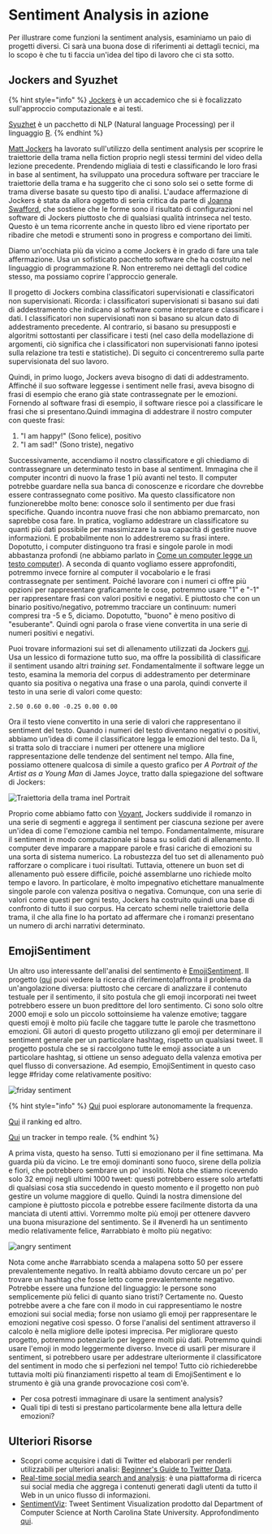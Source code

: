 # Sentiment Analysis in azione

Per illustrare come funzioni la sentiment analysis, esaminiamo un paio di progetti diversi. Ci sarà  una buona dose di riferimenti ai dettagli tecnici, ma lo scopo è che tu ti faccia   un'idea del tipo di lavoro che ci sta sotto.

## Jockers and Syuzhet

{% hint style="info" %}
[Jockers](https://www.matthewjockers.net/) è un accademico che si è focalizzato sull'approccio computazionale e ai testi.&#x20;

[Syuzhet](https://cran.r-project.org/web/packages/syuzhet/vignettes/syuzhet-vignette.html) è un pacchetto di NLP (Natural language Processing) per il linguaggio [R](https://www.r-project.org/about.html).
{% endhint %}

[Matt Jockers](https://www.matthewjockers.net/2015/02/02/syuzhet/) ha lavorato sull'utilizzo della sentiment analysis per scoprire le traiettorie della trama nella fiction proprio negli stessi termini del video della lezione precedente. Prendendo migliaia di testi e classificando le loro frasi in base al sentiment, ha sviluppato una procedura software per tracciare le traiettorie della trama e ha suggerito che ci sono solo sei o sette forme di trama diverse basate su questo tipo di analisi. L'audace affermazione di Jockers è stata da allora oggetto di seria critica da parte di [Joanna Swafford](https://annieswafford.wordpress.com/2015/03/02/syuzhet/), che sostiene che le forme sono il risultato di configurazioni nel software di Jockers piuttosto che di qualsiasi qualità intrinseca nel testo. Questo è un tema ricorrente anche in questo libro ed viene riportato per ribadire che metodi e strumenti sono in progress e comportano dei limiti.

Diamo un'occhiata più da vicino a come Jockers è in grado di fare una tale affermazione. Usa un sofisticato pacchetto software che ha costruito nel linguaggio di programmazione R. Non entreremo nei dettagli del codice stesso, ma possiamo coprire l'approccio generale.&#x20;

Il progetto di Jockers combina classificatori supervisionati e classificatori non supervisionati. Ricorda: i classificatori supervisionati si basano sui dati di addestramento che indicano al software come interpretare e classificare i dati. I classificatori non supervisionati non si basano su alcun dato di addestramento precedente. Al contrario, si basano su presupposti e algoritmi sottostanti per classificare i testi (nel caso della modellazione di argomenti, ciò significa che i classificatori non supervisionati fanno ipotesi sulla relazione tra testi e statistiche). Di seguito ci concentreremo sulla parte supervisionata del suo lavoro.

Quindi, in primo luogo, Jockers aveva bisogno di dati di addestramento. Affinché il suo software leggesse i sentiment nelle frasi, aveva bisogno di frasi di esempio che erano già state contrassegnate per le emozioni. Fornendo al software frasi di esempio, il software riesce poi a classificare le  frasi che si presentano.Quindi immagina di addestrare il nostro computer con queste frasi:

1. "I am happy!" (Sono felice), positivo
2. "I am sad!" (Sono triste), negativo

Successivamente, accendiamo il nostro classificatore e gli chiediamo di contrassegnare un determinato testo in base al sentiment. Immagina che il computer incontri di nuovo la frase 1 più avanti nel testo. Il computer potrebbe guardare nella sua banca di conoscenze e ricordare che dovrebbe essere contrassegnato come positivo. Ma questo classificatore non funzionerebbe molto bene: conosce solo il sentimento per due frasi specifiche. Quando incontra nuove frasi che non abbiamo premarcato, non saprebbe cosa fare. In pratica, vogliamo addestrare un classificatore su quanti più dati possibile per massimizzare la sua capacità di gestire nuove informazioni. E probabilmente non lo addestreremo su frasi intere. Dopotutto, i computer distinguono tra frasi e singole parole in modi abbastanza profondi (ne abbiamo parlato in [Come un computer legge un testo computer](../cyborg-readers/computer-reading.md)). A seconda di quanto vogliamo essere approfonditi, potremmo invece fornire al computer il vocabolario e le frasi contrassegnate per sentiment. Poiché lavorare con i numeri ci offre più opzioni per rappresentare graficamente le cose, potremmo usare "1" e "-1" per rappresentare frasi con valori positivi e negativi. E piuttosto che con un binario positivo/negativo, potremmo tracciare un continuum: numeri compresi tra -5 e 5, diciamo. Dopotutto, "buono" è meno positivo di "esuberante". Quindi ogni parola o frase viene convertita in una serie di numeri positivi e negativi.

Puoi trovare informazioni sui set di allenamento utilizzati da Jockers [qui](https://github.com/mjockers/syuzhet#references). Usa un lessico di formazione tutto suo, ma offre la possibilità di classificare il sentiment usando altri _training set_. Fondamentalmente il software legge un testo, esamina la memoria del corpus di addestramento per determinare quanto sia positiva o negativa una frase o una parola, quindi converte il testo in una serie di valori come questo:

```
2.50 0.60 0.00 -0.25 0.00 0.00
```

Ora il testo viene convertito in una serie di valori che rappresentano il sentiment del testo. Quando i numeri del testo diventano negativi o positivi, abbiamo un'idea di come il classificatore legga le emozioni del testo. Da lì, si tratta solo di tracciare i numeri per ottenere una migliore rappresentazione delle tendenze del sentiment nel tempo. Alla fine, possiamo ottenere qualcosa di simile a questo grafico per _A Portrait of the Artist as a Young Man_ di James Joyce, tratto dalla spiegazione del software di Jockers:

![Traiettoria della trama inel Portrait](../assets/sentiment-analysis/jockers-portrait.jpg)

Proprio come abbiamo fatto con [Voyant](https://voyant-tools.org/), Jockers suddivide il romanzo in una serie di segmenti e aggrega il sentiment per ciascuna sezione per avere un'idea di come l'emozione cambia nel tempo. Fondamentalmente, misurare il sentiment in modo computazionale si basa su solidi dati di allenamento. Il computer deve imparare a mappare parole e frasi cariche di emozioni su una sorta di sistema numerico. La robustezza del tuo set di allenamento può rafforzare o complicare i tuoi risultati. Tuttavia, ottenere un buon set di allenamento può essere difficile, poiché assemblarne uno richiede molto tempo e lavoro. In particolare, è molto impegnativo etichettare manualmente singole parole con valenza positiva o negativa. Comunque, con una serie di valori come questi per ogni testo, Jockers ha costruito quindi una base di confronto di tutto il suo corpus. Ha cercato schemi nelle traiettorie della trama, il che alla fine  lo ha portato ad affermare che  i romanzi presentano un numero di archi narrativi determinato.

## EmojiSentiment

Un altro uso interessante dell'analisi del sentimento è [EmojiSentiment](http://kt.ijs.si/data/Emoji\_sentiment\_ranking/emojimap.html). Il progetto ([qui](https://journals.plos.org/plosone/article?id=10.1371/journal.pone.0144296) puoi vedere la ricerca di riferimento)affronta il problema da un'angolazione diversa: piuttosto che cercare di analizzare il contenuto testuale per il sentimento, il sito postula che gli emoji incorporati nei tweet potrebbero essere un buon predittore del loro sentimento. Ci sono solo oltre 2000 emoji e solo un piccolo sottoinsieme ha valenze emotive; taggare questi emoji è molto più facile che taggare tutte le parole che trasmettono emozioni. Gli autori di questo progetto utilizzano gli emoji per determinare il sentiment generale per un particolare hashtag, rispetto un qualsiasi tweet. Il progetto postula che se si raccolgono tutte le emoji associate a un particolare hashtag, si ottiene un senso adeguato della valenza emotiva per quel flusso di conversazione. Ad esempio, EmojiSentiment in questo caso legge #friday come relativamente positivo:

![friday sentiment](../assets/sentiment-analysis/emoji-sentiment-friday.jpg)

{% hint style="info" %}
[Qui](https://home.unicode.org/emoji/emoji-frequency/) puoi esplorare autonomamente la frequenza.

[Qui](http://kt.ijs.si/data/Emoji\_sentiment\_ranking/index.html) il ranking ed altro.

[Qui](http://emojitracker.com/) un tracker in tempo reale.
{% endhint %}

A prima vista, questo ha senso. Tutti si emozionano per il fine settimana. Ma guarda più da vicino. Le tre emoji dominanti sono fuoco, sirene della polizia e fiori, che potrebbero sembrare un po' insoliti. Nota che stiamo ricevendo solo 32 emoji negli ultimi 1000 tweet: questi potrebbero essere solo artefatti di qualsiasi cosa stia succedendo in questo momento e il progetto non può gestire un volume maggiore di quello. Quindi la nostra dimensione del campione è piuttosto piccola e potrebbe essere facilmente distorta da una manciata di utenti attivi. Vorremmo molte più emoji per ottenere davvero una buona misurazione del sentimento. Se il #venerdì ha un sentimento medio relativamente felice, #arrabbiato è molto più negativo:

![angry sentiment](../assets/sentiment-analysis/emoji-sentiment-angry.jpg)

Nota come anche #arrabbiato scenda a malapena sotto 50 per essere prevalentemente negativo. In realtà abbiamo dovuto cercare un po' per trovare un hashtag che fosse letto come prevalentemente negativo. Potrebbe essere una funzione del linguaggio: le persone sono semplicemente più felici di quanto siano tristi? Certamente no. Questo potrebbe avere a che fare con il modo in cui rappresentiamo le nostre emozioni sui social media; forse non usiamo gli emoji per rappresentare le emozioni negative così spesso. O forse l'analisi del sentiment attraverso il calcolo è nella migliore delle ipotesi imprecisa. Per migliorare questo progetto, potremmo potenziarlo per leggere molti più dati. Potremmo quindi usare l'emoji in modo leggermente diverso. Invece di usarli per misurare il sentiment, si potrebbero usare per addestrare ulteriormente il classificatore del sentiment in modo che si perfezioni nel tempo! Tutto ciò richiederebbe tuttavia molti più finanziamenti rispetto al team di EmojiSentiment e lo strumento è già una grande provocazione così com'è.

* Per cosa potresti immaginare di usare la sentiment analysis?&#x20;
* Quali tipi di testi si prestano particolarmente bene alla lettura delle emozioni?

## Ulteriori Risorse

* Scopri come acquisire i dati di Twitter ed elaborarli per renderli utilizzabili per ulteriori analisi: [Beginner's Guide to Twitter Data](https://programminghistorian.org/en/lessons/beginners-guide-to-twitter-data).
* [Real-time social media search and analysis](http://socialmention.com/): è una piattaforma di ricerca sui social media che aggrega i contenuti generati dagli utenti da tutto il Web in un unico flusso di informazioni.
* [SentimentViz](https://www.csc2.ncsu.edu/faculty/healey/tweet\_viz/tweet\_app/):  Tweet Sentiment Visualization prodotto dal Department of Computer Science at North Carolina State University. Approfondimento [qui](https://www.csc2.ncsu.edu/faculty/healey/tweet\_viz/).
